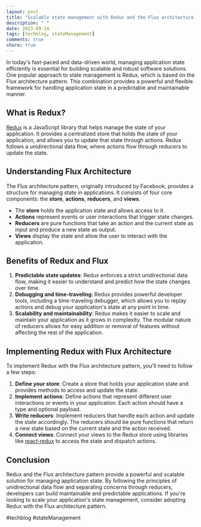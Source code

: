 ```yaml
---
layout: post
title: "Scalable state management with Redux and the Flux architecture pattern"
description: " "
date: 2023-09-14
tags: [techblog, stateManagement]
comments: true
share: true
---
```


In today's fast-paced and data-driven world, managing application state efficiently is essential for building scalable and robust software solutions. One popular approach to state management is Redux, which is based on the Flux architecture pattern. This combination provides a powerful and flexible framework for handling application state in a predictable and maintainable manner.

## What is Redux?

[Redux](https://redux.js.org/) is a JavaScript library that helps manage the state of your application. It provides a centralized store that holds the state of your application, and allows you to update that state through actions. Redux follows a unidirectional data flow, where actions flow through reducers to update the state.

## Understanding Flux Architecture

The Flux architecture pattern, originally introduced by Facebook, provides a structure for managing state in applications. It consists of four core components: the **store**, **actions**, **reducers**, and **views**.

- The **store** holds the application state and allows access to it.
- **Actions** represent events or user interactions that trigger state changes.
- **Reducers** are pure functions that take an action and the current state as input and produce a new state as output.
- **Views** display the state and allow the user to interact with the application.

## Benefits of Redux and Flux

1. **Predictable state updates**: Redux enforces a strict unidirectional data flow, making it easier to understand and predict how the state changes over time.
2. **Debugging and time-traveling**: Redux provides powerful developer tools, including a time-traveling debugger, which allows you to replay actions and debug your application's state at any point in time.
3. **Scalability and maintainability**: Redux makes it easier to scale and maintain your application as it grows in complexity. The modular nature of reducers allows for easy addition or removal of features without affecting the rest of the application.

## Implementing Redux with Flux Architecture

To implement Redux with the Flux architecture pattern, you'll need to follow a few steps:

1. **Define your store**: Create a store that holds your application state and provides methods to access and update the state.
2. **Implement actions**: Define actions that represent different user interactions or events in your application. Each action should have a type and optional payload.
3. **Write reducers**: Implement reducers that handle each action and update the state accordingly. The reducers should be pure functions that return a new state based on the current state and the action received.
4. **Connect views**: Connect your views to the Redux store using libraries like [react-redux](https://react-redux.js.org/) to access the state and dispatch actions.

## Conclusion

Redux and the Flux architecture pattern provide a powerful and scalable solution for managing application state. By following the principles of unidirectional data flow and separating concerns through reducers, developers can build maintainable and predictable applications. If you're looking to scale your application's state management, consider adopting Redux with the Flux architecture pattern.

#techblog #stateManagement